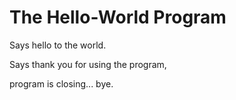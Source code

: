 <h1>The Hello-World Program</h1>
<p>Says hello to the world.</p>
<p>Says thank you for using the program,</p>
<p>program is closing... bye.</p>
